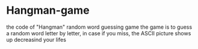 # Hangman-game
the code of "Hangman" random word guessing game
the game is to guess a random word letter by letter, in case if you miss, the ASCII picture shows up decreasind your lifes 
